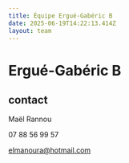```yaml
---
title: Équipe Ergué-Gabéric B
date: 2025-06-19T14:22:13.414Z
layout: team
---
```


# Ergué-Gabéric B



## contact 

Maël Rannou

07 88 56 99 57

elmanoura@hotmail.com

